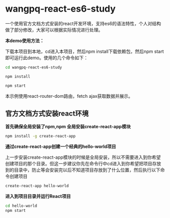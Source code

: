 # wangpq-react-es6-study

一个使用官方文档方式安装的react开发环境，支持es6的语法特性，个人对结构做了部分修改，大家可以根据实际情况进行处理。

**本demo使用方法：**

下载本项目到本地，cd进入本项目，然后npm install下载依赖包，然后npm start即可运行此demo。使用的几个命令如下：

```bash
cd wangpq-react-es6-study
```

```bash
npm install 
```

```bash
npm start
```

本示例使用react-router-dom路由，fetch ajax获取数据并展示。


## 官方文档方式安装react环境

**首先确保全局安装了npm,npm 全局安装create-react-app模块**
```bash
npm install -g create-react-app
```

**通过create-react-app创建一个经典的hello-world项目**

上一步安装create-react-app模块的时候是全局安装，所以不需要进入到你希望创建项目的那个目录。但这一步建议你先在命令行中cd进入到你希望把项目存放到的目录中，防止等会安装完以后不知道项目存放到了什么位置，然后执行以下命令创建项目
```bash
create-react-app hello-world
```

**进入到项目目录并运行React项目**
```bash
cd hello-world
npm start
```
